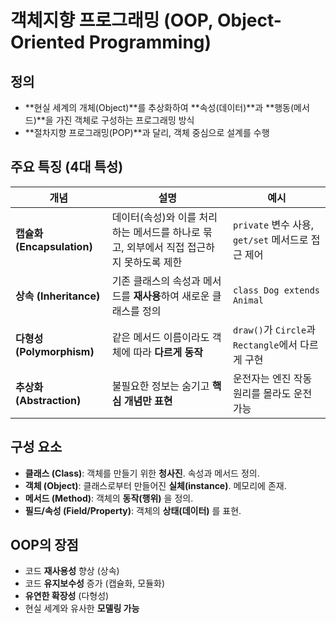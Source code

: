# 객체지향 프로그래밍 (OOP, Object-Oriented Programming)

## 정의
- **현실 세계의 개체(Object)**를 추상화하여 **속성(데이터)**과 **행동(메서드)**을 가진 객체로 구성하는 프로그래밍 방식
- **절차지향 프로그래밍(POP)**과 달리, 객체 중심으로 설계를 수행


## 주요 특징 (4대 특성)

| 개념 | 설명 | 예시 |
|------|------|------|
| **캡슐화 (Encapsulation)** | 데이터(속성)와 이를 처리하는 메서드를 하나로 묶고, 외부에서 직접 접근하지 못하도록 제한 | `private` 변수 사용, `get/set` 메서드로 접근 제어 |
| **상속 (Inheritance)** | 기존 클래스의 속성과 메서드를 **재사용**하여 새로운 클래스를 정의 | `class Dog extends Animal` |
| **다형성 (Polymorphism)** | 같은 메서드 이름이라도 객체에 따라 **다르게 동작** | `draw()`가 `Circle`과 `Rectangle`에서 다르게 구현 |
| **추상화 (Abstraction)** | 불필요한 정보는 숨기고 **핵심 개념만 표현** | 운전자는 엔진 작동 원리를 몰라도 운전 가능 |

## 구성 요소

- **클래스 (Class)**: 객체를 만들기 위한 **청사진**. 속성과 메서드 정의.
- **객체 (Object)**: 클래스로부터 만들어진 **실체(instance)**. 메모리에 존재.
- **메서드 (Method)**: 객체의 **동작(행위)** 을 정의.
- **필드/속성 (Field/Property)**: 객체의 **상태(데이터)** 를 표현.


## OOP의 장점

- 코드 **재사용성** 향상 (상속)
- 코드 **유지보수성** 증가 (캡슐화, 모듈화)
- **유연한 확장성** (다형성)
- 현실 세계와 유사한 **모델링 가능**
